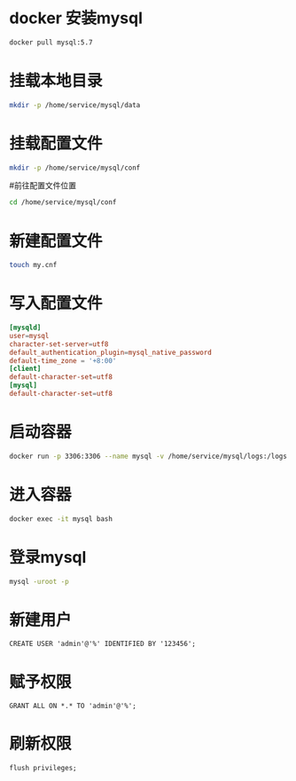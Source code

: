 # docker 安装mysql
```bash
docker pull mysql:5.7
```
# 挂载本地目录
```bash
mkdir -p /home/service/mysql/data
```
# 挂载配置文件
```bash
mkdir -p /home/service/mysql/conf
```
#前往配置文件位置
```bash
cd /home/service/mysql/conf
```
# 新建配置文件
```bash
touch my.cnf
```
# 写入配置文件
```conf
[mysqld]
user=mysql
character-set-server=utf8
default_authentication_plugin=mysql_native_password
default-time_zone = '+8:00'
[client]
default-character-set=utf8
[mysql]
default-character-set=utf8
```
# 启动容器
```bash
docker run -p 3306:3306 --name mysql -v /home/service/mysql/logs:/logs -v /home/service/mysql/data:/mysql_data -e MYSQL_ROOT_PASSWORD=123456 -d mysql:5.7
```
# 进入容器
```bash
docker exec -it mysql bash
```
# 登录mysql
```bash
mysql -uroot -p
```
# 新建用户
```
CREATE USER 'admin'@'%' IDENTIFIED BY '123456';
```
# 赋予权限
```
GRANT ALL ON *.* TO 'admin'@'%'; 
```
# 刷新权限
```
flush privileges;
``` 

